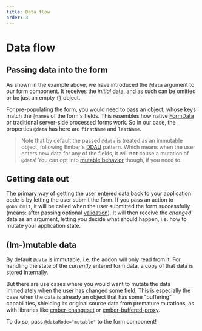 ```yaml
---
title: Data flow
order: 3
---
```


# Data flow

## Passing data into the form

As shown in the example above, we have introduced the `@data` argument to our form component. It receives the _initial_ data, and as such can be omitted or be just an empty `{}` object.

For pre-populating the form, you would need to pass an object, whose keys match the `@name`s of the form's fields. This resembles how native [FormData](https://developer.mozilla.org/en-US/docs/Web/API/FormData) or traditional server-side processed forms work. So in our case, the properties `@data` has here are `firstName` and `lastName`.

> Note that by default the passed `@data` is treated as an immutable object, following Ember's [DDAU](https://discuss.emberjs.com/t/readers-questions-what-is-meant-by-the-term-data-down-actions-up/15311) pattern. Which means when the user enters new data for any of the fields, it will **not** cause a mutation of `@data`! You can opt into [mutable behavior](#im-mutable-data) though, if you need to.

## Getting data out

The primary way of getting the user entered data back to your application code is by letting the user submit the form. If you pass an action to `@onSubmit`, it will be called when the user submitted the form successfully (means: after passing optional [validation](../validation)). It will then receive the _changed_ data as an argument, letting you decide what should happen, i.e. how to mutate your application state.

## (Im-)mutable data

By default `@data` is immutable, i.e. the addon will only read from it. For handling the state of the _currently_ entered form data, a copy of that data is stored internally.

But there are use cases where you would want to mutate the data immediately when the user has changed some field. This is especially the case when the data is already an object that has some "buffering" capabilities, shielding its original source data from premature mutations, as with libraries like [ember-changeset](https://github.com/poteto/ember-changeset) or [ember-buffered-proxy](https://github.com/yapplabs/ember-buffered-proxy).

To do so, pass `@dataMode="mutable"` to the form component!
